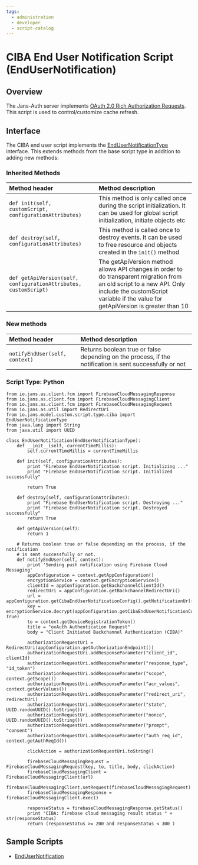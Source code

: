 ```yaml
---
tags:
  - administration
  - developer
  - script-catalog
---
```


# CIBA End User Notification Script (EndUserNotification)

## Overview

The Jans-Auth server implements [OAuth 2.0 Rich Authorization Requests](https://datatracker.ietf.org/doc/html/rfc9396).
This script is used to control/customize cache refresh.



## Interface
The CIBA end user script implements the [EndUserNotificationType](https://github.com/JanssenProject/jans/blob/main/jans-core/script/src/main/java/io/jans/model/custom/script/type/ciba/EndUserNotificationType.java) interface. This extends methods from the base script type in addition to adding new methods:

### Inherited Methods
| Method header | Method description |
|:-----|:------|
| `def init(self, customScript, configurationAttributes)` | This method is only called once during the script initialization. It can be used for global script initialization, initiate objects etc |
| `def destroy(self, configurationAttributes)` | This method is called once to destroy events. It can be used to free resource and objects created in the `init()` method |
| `def getApiVersion(self, configurationAttributes, customScript)` | The getApiVersion method allows API changes in order to do transparent migration from an old script to a new API. Only include the customScript variable if the value for getApiVersion is greater than 10 |

### New methods
| Method header | Method description |
|:-----|:------|
|`notifyEndUser(self, context)`| Returns boolean true or false depending on the process, if the notification is sent successfully or not|

### Script Type: Python

```
from io.jans.as.client.fcm import FirebaseCloudMessagingResponse
from io.jans.as.client.fcm import FirebaseCloudMessagingClient
from io.jans.as.client.fcm import FirebaseCloudMessagingRequest
from io.jans.as.util import RedirectUri
from io.jans.model.custom.script.type.ciba import EndUserNotificationType
from java.lang import String
from java.util import UUID

class EndUserNotification(EndUserNotificationType):
    def __init__(self, currentTimeMillis):
        self.currentTimeMillis = currentTimeMillis

    def init(self, configurationAttributes):
        print "Firebase EndUserNotification script. Initializing ..."
        print "Firebase EndUserNotification script. Initialized successfully"

        return True

    def destroy(self, configurationAttributes):
        print "Firebase EndUserNotification script. Destroying ..."
        print "Firebase EndUserNotification script. Destroyed successfully"
        return True

    def getApiVersion(self):
        return 1

    # Returns boolean true or false depending on the process, if the notification
    # is sent successfully or not.
    def notifyEndUser(self, context):
        print 'Sending push notification using Firebase Cloud Messaging'
        appConfiguration = context.getAppConfiguration()
        encryptionService = context.getEncryptionService()
        clientId = appConfiguration.getBackchannelClientId()
        redirectUri = appConfiguration.getBackchannelRedirectUri()
        url = appConfiguration.getCibaEndUserNotificationConfig().getNotificationUrl()
        key = encryptionService.decrypt(appConfiguration.getCibaEndUserNotificationConfig().getNotificationKey(), True)
        to = context.getDeviceRegistrationToken()
        title = "oxAuth Authentication Request"
        body = "Client Initiated Backchannel Authentication (CIBA)"

        authorizationRequestUri = RedirectUri(appConfiguration.getAuthorizationEndpoint())
        authorizationRequestUri.addResponseParameter("client_id", clientId)
        authorizationRequestUri.addResponseParameter("response_type", "id_token")
        authorizationRequestUri.addResponseParameter("scope", context.getScope())
        authorizationRequestUri.addResponseParameter("acr_values", context.getAcrValues())
        authorizationRequestUri.addResponseParameter("redirect_uri", redirectUri)
        authorizationRequestUri.addResponseParameter("state", UUID.randomUUID().toString())
        authorizationRequestUri.addResponseParameter("nonce", UUID.randomUUID().toString())
        authorizationRequestUri.addResponseParameter("prompt", "consent")
        authorizationRequestUri.addResponseParameter("auth_req_id", context.getAuthReqId())

        clickAction = authorizationRequestUri.toString()

        firebaseCloudMessagingRequest = FirebaseCloudMessagingRequest(key, to, title, body, clickAction)
        firebaseCloudMessagingClient = FirebaseCloudMessagingClient(url)
        firebaseCloudMessagingClient.setRequest(firebaseCloudMessagingRequest)
        firebaseCloudMessagingResponse = firebaseCloudMessagingClient.exec()

        responseStatus = firebaseCloudMessagingResponse.getStatus()
        print "CIBA: firebase cloud messaging result status " + str(responseStatus)
        return (responseStatus >= 200 and responseStatus < 300 )

```


## Sample Scripts
- [EndUserNotification](../../../script-catalog/ciba/end-user-notification/end_user_notification.py)
